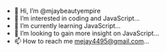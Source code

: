 - 👋 Hi, I’m @mjaybeautyempire
- 👀 I’m interested in coding and JavaScript...
- 🌱 I’m currently learning JavaScript...
- 💞️ I’m looking to gain more insight on JavaScript...
- 📫 How to reach me mejay4495@gmail.com...

<!---
mjaybeautyempire/mjaybeautyempire is a ✨ special ✨ repository because its `README.md` (this file) appears on your GitHub profile.
You can click the Preview link to take a look at your changes.
--->
